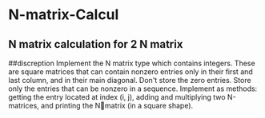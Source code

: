 # N-matrix-Calcul
N matrix calculation for 2 N matrix
----------------
##discreption
Implement the N matrix type which contains integers.
These are square matrices that can contain nonzero entries only in their first and last column, and 
in their main diagonal. Don't store the zero entries. Store only the entries that can be nonzero in a 
sequence. Implement as methods:
getting the entry located at index (i, j), adding and multiplying two N-matrices, and printing the Nmatrix (in a
square shape).
